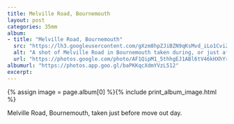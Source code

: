 ```yaml
---
title: Melville Road, Bournemouth
layout: post
categories: 35mm
album:
- title: "Melville Road, Bournemouth"
  src: "https://lh3.googleusercontent.com/gXzm8hpZJiBZN9qKsMvd_iLo1CviZVe592nsWkx_eHGjpUu-5AyFAZLCuyFUae-qRxLKsO5TjdgBKdfmWsMwE33w-q4VR78qP2R5SYfM_u_3eNJXJTYx2vdXEDCvawSiERBP7eA6vNLq28IwpI4ytLD6GSSOTUX4_9qaoXIfAYAP2Ei9Vojznm72N8G193OMTPyoyqN_EWaYL3XvC3zvbod5W3lSUhEy0xif0adS3akfkvPKWQ1TscvF9yyMtotmVbb_U7QN0bL6se8Gb8Fst0JJPWeo_tELQ1KZiGS-ppNI0W2r81qtMIfQ-DZjnAIcfP5DkRjIah1jbnNKvS0bjawtfk73k_f2IJG7IR15e0TVExG6LyWZMaYic1I2wkB2TUbtGPwJCF9BHpM6R0nXkVDAvQhWBCKZJNvyHXl3z9Gx75ALjZg5T6fUubywVWzaYvfoF5hevGZ-ubaKRmAbImZCq0ateWnq_Cnt017aKD8XtoFporlrtgFWxBftUFVdnhMDUnHrQ3FZXqEXI8jW_TrNiqxbNc9fVY-kcuFlXO7fcGiXj679Cf5dBStu26yOwWiM9Rbx7_i1epLkGBx3GxoF7jLwLfk0LkfU3uA0CA"
  alt: "A shot of Melville Road in Bournemouth taken during, or just after, magic hour."
  url: "https://photos.google.com/photo/AF1QipM1_5thhgEJ1ABl6tV46kHXhYrC8lGjarPB5e8A"
albumurl: "https://photos.app.goo.gl/baPKKqcXdmYVzL512"
excerpt:
---
```


{% assign image = page.album[0] %}{% include print_album_image.html %}

Melville Road, Bournemouth, taken just before move out day.